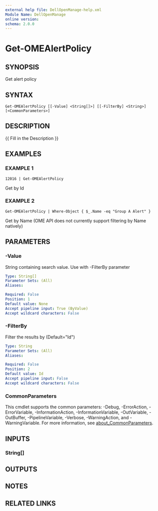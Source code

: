 ```yaml
---
external help file: DellOpenManage-help.xml
Module Name: DellOpenManage
online version:
schema: 2.0.0
---
```


# Get-OMEAlertPolicy

## SYNOPSIS
Get alert policy

## SYNTAX

```
Get-OMEAlertPolicy [[-Value] <String[]>] [[-FilterBy] <String>] [<CommonParameters>]
```

## DESCRIPTION
{{ Fill in the Description }}

## EXAMPLES

### EXAMPLE 1
```
12016 | Get-OMEAlertPolicy
```

Get by Id

### EXAMPLE 2
```
Get-OMEAlertPolicy | Where-Object { $_.Name -eq "Group A Alert" }
```

Get by Name (OME API does not currently support filtering by Name natively)

## PARAMETERS

### -Value
String containing search value.
Use with -FilterBy parameter

```yaml
Type: String[]
Parameter Sets: (All)
Aliases:

Required: False
Position: 1
Default value: None
Accept pipeline input: True (ByValue)
Accept wildcard characters: False
```

### -FilterBy
Filter the results by (Default="Id")

```yaml
Type: String
Parameter Sets: (All)
Aliases:

Required: False
Position: 2
Default value: Id
Accept pipeline input: False
Accept wildcard characters: False
```

### CommonParameters
This cmdlet supports the common parameters: -Debug, -ErrorAction, -ErrorVariable, -InformationAction, -InformationVariable, -OutVariable, -OutBuffer, -PipelineVariable, -Verbose, -WarningAction, and -WarningVariable. For more information, see [about_CommonParameters](http://go.microsoft.com/fwlink/?LinkID=113216).

## INPUTS

### String[]
## OUTPUTS

## NOTES

## RELATED LINKS
